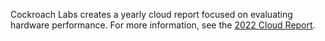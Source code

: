 Cockroach Labs creates a yearly cloud report focused on evaluating hardware performance. For more information, see the [2022 Cloud Report](https://www.cockroachlabs.com/guides/2022-cloud-report/).